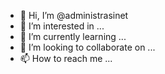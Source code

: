 - 👋 Hi, I’m @administrasinet
- 👀 I’m interested in ...
- 🌱 I’m currently learning ...
- 💞️ I’m looking to collaborate on ...
- 📫 How to reach me ...

<!---
administrasinet/administrasinet is a ✨ special ✨ repository because its `README.md` (this file) appears on your GitHub profile.
You can click the Preview link to take a look at your changes.
--->
